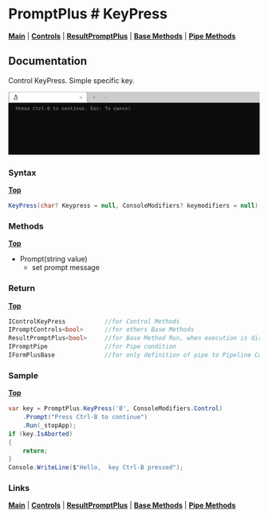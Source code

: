 # PromptPlus # KeyPress
[**Main**](index.md#help) | 
[**Controls**](index.md#apis) |
[**ResultPromptPlus**](resultpromptplus) |
[**Base Methods**](basemethods) |
[**Pipe Methods**](pipemethods)

## Documentation
Control KeyPress. Simple specific key.

![](./images/KeyPress.gif)

### Syntax
[**Top**](#promptplus--keypress)

```csharp
KeyPress(char? Keypress = null, ConsoleModifiers? keymodifiers = null)
````

### Methods
[**Top**](#promptplus--keypress)

- Prompt(string value)
    - set prompt message

### Return
[**Top**](#promptplus--keypress)

```csharp
IControlKeyPress           //for Control Methods
IPromptControls<bool>      //for others Base Methods
ResultPromptPlus<bool>     //for Base Method Run, when execution is direct 
IPromptPipe                //for Pipe condition 
IFormPlusBase              //for only definition of pipe to Pipeline Control
````

### Sample
[**Top**](#promptplus--keypress)

```csharp
var key = PromptPlus.KeyPress('B', ConsoleModifiers.Control)
    .Prompt("Press Ctrl-B to continue")
    .Run(_stopApp);
if (key.IsAborted)
{
    return;
}
Console.WriteLine($"Hello,  key Ctrl-B pressed");
````

### Links
[**Main**](index.md#help) | 
[**Controls**](index.md#apis) |
[**ResultPromptPlus**](resultpromptplus) |
[**Base Methods**](basemethods) |
[**Pipe Methods**](pipemethods)
